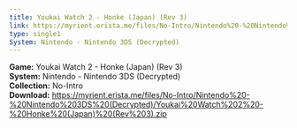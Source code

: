 ```yaml
---
title: Youkai Watch 2 - Honke (Japan) (Rev 3)
link: https://myrient.erista.me/files/No-Intro/Nintendo%20-%20Nintendo%203DS%20(Decrypted)/Youkai%20Watch%202%20-%20Honke%20(Japan)%20(Rev%203).zip
type: single1
System: Nintendo - Nintendo 3DS (Decrypted)
---
```

<b>Game:</b> Youkai Watch 2 - Honke (Japan) (Rev 3)<br>
<b>System:</b> Nintendo - Nintendo 3DS (Decrypted)<br>
<b>Collection:</b> No-Intro<br>
<b>Download:</b> https://myrient.erista.me/files/No-Intro/Nintendo%20-%20Nintendo%203DS%20(Decrypted)/Youkai%20Watch%202%20-%20Honke%20(Japan)%20(Rev%203).zip
